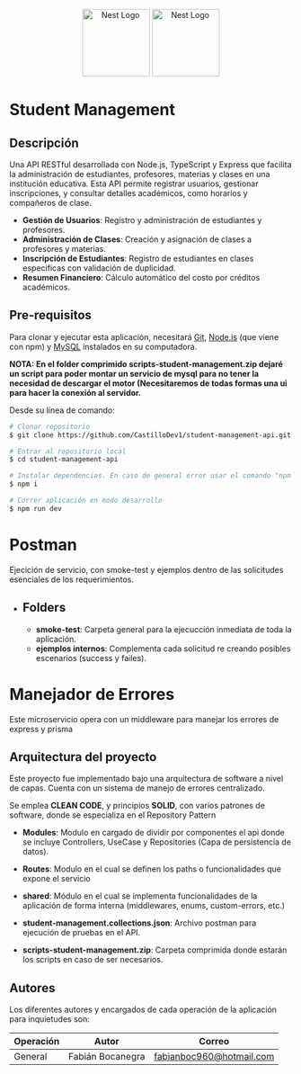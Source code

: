 <p align="center">
<a href="https://www.prisma.io/docs/orm/overview/databases/mysql" target="blank"><img src="https://th.bing.com/th/id/OIP.EAGqsdOXs1FESAmi68wrAgHaI_?rs=1&pid=ImgDetMain" width="120" alt="Nest Logo" /></a>
<a href="https://nodejs.org/en" target="blank"><img src="https://seeklogo.com/images/N/nodejs-logo-FBE122E377-seeklogo.com.png" width="120" alt="Nest Logo" /></a>
</p>

# **Student Management**

## **Descripción**

Una API RESTful desarrollada con Node.js, TypeScript y Express que facilita la administración de estudiantes, profesores, materias y clases en una institución educativa. Esta API permite registrar usuarios, gestionar inscripciones, y consultar detalles académicos, como horarios y compañeros de clase.

* **Gestión de Usuarios**: Registro y administración de estudiantes y profesores.
* **Administración de Clases**: Creación y asignación de clases a profesores y materias.
* **Inscripción de Estudiantes**: Registro de estudiantes en clases específicas con validación de duplicidad.
* **Resumen Financiero**: Cálculo automático del costo por créditos académicos.

## **Pre-requisitos**

Para clonar y ejecutar esta aplicación,
necesitará [Git](https://git-scm.com), [Node.js](https://nodejs.org/en/download/) (que viene con npm)
y [MySQL](https://dev.mysql.com/downloads/) instalados en su computadora.


**NOTA: En el folder comprimido scripts-student-management.zip dejaré un script para poder montar un servicio de mysql para no tener la necesidad de descargar el motor (Necesitaremos de todas formas una ui para hacer la conexión al servidor.**

Desde su línea de comando:

```bash
# Clonar repositorio
$ git clone https://github.com/CastilloDev1/student-management-api.git

# Entrar al repositorio local
$ cd student-management-api

# Instalar dependencias. En caso de general error usar el comando "npm i --force" o "npm i --legacy-peer-deps"
$ npm i

# Correr aplicación en modo desarrollo
$ npm run dev
```


# Postman
Ejecición de servicio, con smoke-test y ejemplos dentro de las solicitudes esenciales de los requerimientos.

- ## Folders
  - **smoke-test**: Carpeta general para la ejecucción inmediata de toda la aplicación.
  - **ejemplos internos**: Complementa cada solicitud re creando posibles escenarios (success y failes).




# Manejador de Errores

Este microservicio opera con un middleware para manejar los errores de express y prisma

## **Arquitectura del proyecto**
Este proyecto fue implementado bajo una arquitectura de software a nivel de capas. Cuenta con un sistema de manejo de errores centralizado.

Se emplea **CLEAN CODE**, y principios **SOLID**, con varios patrones de software, donde se especializa en el Repository Pattern

- **Modules**:
  Modulo en cargado de dividir por componentes el api donde se incluye Controllers, UseCase y Repositories (Capa de persistencia de datos).

- **Routes**:
  Modulo en el cual se definen los paths o funcionalidades que expone el servicio

- **shared**:
  Módulo en el cual se implementa funcionalidades de la aplicación de forma interna (middlewares, enums, custom-errors, etc.)

- **student-management.collections.json**:
  Archivo postman para ejecución de pruebas en el API.

- **scripts-student-management.zip**:
  Carpeta comprimida donde estarán los scripts en caso de ser necesarios.

## **Autores**

Los diferentes autores y encargados de cada operación de la aplicación para inquietudes son:

| Operación | Autor                  | Correo                           |
|-----------|------------------------|----------------------------------|
| General   | Fabián Bocanegra       | fabianboc960@hotmail.com         |
